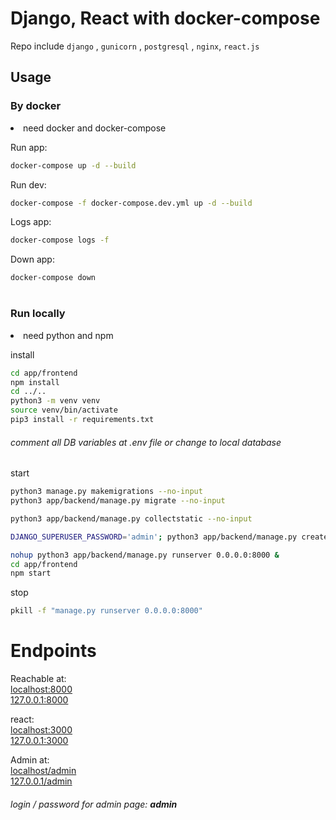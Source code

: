 # Django, React with docker-compose

Repo include `django` , `gunicorn` , `postgresql` , `nginx`, `react.js`


## Usage

### By docker

<li>need docker and docker-compose</li>

Run app:
```bash
docker-compose up -d --build
```

Run dev:
```bash
docker-compose -f docker-compose.dev.yml up -d --build
```

Logs app:
```bash
docker-compose logs -f
```

Down app:
```bash
docker-compose down
```

#

### Run locally

<li>need python and npm</li>

install
```bash
cd app/frontend
npm install
cd ../..
python3 -m venv venv
source venv/bin/activate
pip3 install -r requirements.txt
```
###### comment all DB variables at .env file or change to local database

start
```bash
python3 manage.py makemigrations --no-input
python3 app/backend/manage.py migrate --no-input

python3 app/backend/manage.py collectstatic --no-input

DJANGO_SUPERUSER_PASSWORD='admin'; python3 app/backend/manage.py createsuperuser --username 'admin' --email 'admin@email.com' --noinput

nohup python3 app/backend/manage.py runserver 0.0.0.0:8000 &
cd app/frontend
npm start
```


stop
```bash
pkill -f "manage.py runserver 0.0.0.0:8000"
```


# Endpoints

Reachable at:\
<a href="http://localhost:8000">localhost:8000</a>\
<a href="http://127.0.0.1:8000">127.0.0.1:8000</a>

react:\
<a href="http://localhost:3000">localhost:3000</a>\
<a href="http://127.0.0.1:3000">127.0.0.1:3000</a>

Admin at:\
<a href="http://localhost/admin">localhost/admin</a>\
<a href="http://127.0.0.1/admin">127.0.0.1/admin</a>

###### login / password for admin page: <strong> admin </strong>